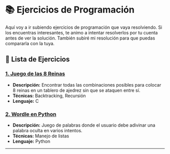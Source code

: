 # 📚 Ejercicios de Programación

Aquí voy a ir subiendo ejercicios de programación que vaya resolviendo. Si los encuentras interesantes, te animo a intentar resolverlos por tu cuenta antes de ver la solución. También subiré mi resolución para que puedas compararla con la tuya.

## 📌 Lista de Ejercicios

### [1. Juego de las 8 Reinas](8-queens)
- **Descripción:** Encontrar todas las combinaciones posibles para colocar 8 reinas en un tablero de ajedrez sin que se ataquen entre sí.
- **Técnicas:** Backtracking, Recursión
- **Lenguaje:** C

### [2. Wordle en Python](wordle)
- **Descripción:** Juego de palabras donde el usuario debe adivinar una palabra oculta en varios intentos.
- **Técnicas:** Manejo de listas
- **Lenguaje:** Python
---


